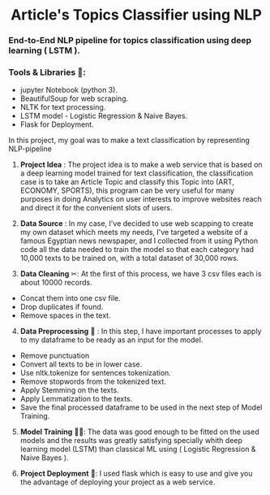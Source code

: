  <h1 align="center"> Article's Topics Classifier using NLP</h1>

<h3 align="left"> End-to-End NLP pipeline for topics classification using deep learning ( LSTM ).</h3>

<h3 align="left">Tools & Libraries 🛒:</h3>

- jupyter Notebook (python 3).
- BeautifulSoup for web scraping.
- NLTK for text processing.
- LSTM model - Logistic Regression & Naive Bayes.
- Flask for Deployment.

<p align="left"> In this project, my goal was to make a text classification by representing NLP-pipeline </p>

1. **Project Idea** : The project idea is to make a web service that is based on a deep learning model trained for text classification, the classification case is to take an Article Topic and classify this Topic into (ART, ECONOMY, SPORTS), this program can be very useful for many purposes in doing Analytics on user interests to improve websites reach and direct it for the convenient slots of users.

2. **Data Source** : In my case, I've decided to use web scapping to create my own dataset which meets my needs, I've targeted a website of a famous Egyptian news newspaper, and I collected from it using Python code all the data needed to train the model so that each category had 10,000 texts to be trained on, with a total dataset of 30,000 rows.

3. **Data Cleaning** ✂: At the first of this process, we have 3 csv files each is about 10000 records.
- Concat them into one csv file.
- Drop duplicates if found.
- Remove spaces in the text.

4. **Data Preprocessing** 🔧 : In this step, I have important processes to apply to my dataframe to be ready as an input for the model.
- Remove punctuation
- Convert all texts to be in lower case.
- Use nltk.tokenize for sentences tokenization.
- Remove stopwords from the tokenized text.
- Apply Stemming on the texts.
- Apply Lemmatization to the texts.
- Save the final processed dataframe to be used in the next step of Model Training.

5. **Model Training** 🏃‍♂️: The data was good enough to be fitted on the used models and the results was greatly satisfying specially whith deep learning model (LSTM) than classical ML using ( Logistic Regression & Naive Bayes ).

6. **Project Deployment** 🎨: I used flask which is easy to use and give you the advantage of deploying your project as a web service.


